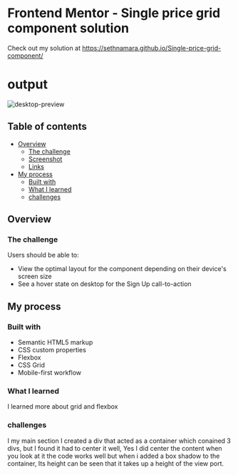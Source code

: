 # Frontend Mentor - Single price grid component solution

Check out my solution at https://sethnamara.github.io/Single-price-grid-component/

# output 
![desktop-preview](https://github.com/SethNamara/Single-price-grid-component/assets/106119806/2ea6b9f0-c18f-467b-8581-6af44eff93fa)

## Table of contents

- [Overview](#overview)
  - [The challenge](#the-challenge)
  - [Screenshot](#screenshot)
  - [Links](#links)
- [My process](#my-process)
  - [Built with](#built-with)
  - [What I learned](#what-i-learned)
  - [challenges](#challenges)
## Overview

### The challenge

Users should be able to:

- View the optimal layout for the component depending on their device's screen size
- See a hover state on desktop for the Sign Up call-to-action

## My process

### Built with

- Semantic HTML5 markup
- CSS custom properties
- Flexbox
- CSS Grid
- Mobile-first workflow

### What I learned

I learned more about grid and flexbox 


### challenges
I my main section I created a div that acted as a container which conained 3 divs, but I found it had to center it well, Yes I did center the content when you look at it the code works well but when i added a box shadow to the container, Its height can be seen that it takes up a height of the view port.  
